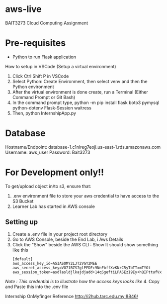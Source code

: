 # aws-live
BAIT3273 Cloud Computing Assignment 

# Pre-requisites
- Python to run Flask application

How to setup in VSCode (Setup a virtual environment)
1) Click Ctrl Shift P in VSCode
2) Select Python: Create Environment, then select venv and then the Python environment
3) After the virtual environment is done create, run a Terminal (Either Command Prompt or Git Bash)
4) In the command prompt type, python -m pip install flask boto3 pymysql python-dotenv Flask-Session waitress
5) Then, python InternshipApp.py

# Database 
Hostname/Endpoint: database-1.c1nlreg7eojl.us-east-1.rds.amazonaws.com
Username: aws_user
Password: Bait3273

# For Development only!!
To get/upload object in/to s3, ensure that:
1) .env environment file to store your aws credential to have access to the S3 Bucket
2) Learner Lab has started in AWS console
## Setting up 
1. Create a .env file in your project root directory
2. Go to AWS Console, beside the End Lab, i Aws Details
3. Click the "Show" beside the AWS CLI : Show
    It should show something like this
    ```
    [default]
    aws_access_key_id=ASIASOMY2LJT2VGY2MEE
    aws_secret_access_key=VO71BZS7glPFDFc9NnFbffXvKNrC5yTbTTxmTYOt
    aws_session_token=asdlasldjlkajdjadd+14qSgeftiLPASEzI9Ey+hQIFttufVxTFD2XcW8CWnMAtk18sFrn3sz1kjd4btFcrQbpQiEgITF8Y4MbUJjOVRJwf/xreA3q3bCK4RmMy7Z0IKtL9mHGfEjApx0b+is63KQB5+CS68bLX3rhQZP7yrZxBbah2Y4YCylolY11mPyRfDzv3Ec4ucC6MphpsX2vjGVb3qzuhzSVWsvBkKHA7vmFjdRYjt4lxp/UfiSddOFtGaWov08Xr27E7YqvR7vVjriHn8cExhiPykukOthoBnM6DU70BM8NYSiex4qoBjItYICMwZdvAjcjIX/7HN0x9InLdkNX+98cAfMqkG4qblmVKb/FndNaA8B0SMVd
    ```
_Note : This credential is to illustrate how the access keys looks like_
4. Copy and Paste this into the .env file

Internship OnMyfinger Reference
http://i2hub.tarc.edu.my:8846/
